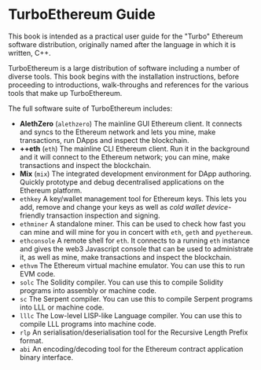 TurboEthereum Guide
=======

This book is intended as a practical user guide for the "Turbo" Ethereum software distribution, originally named after the language in which it is written, C++.

TurboEthereum is a large distribution of software including a number of diverse tools. This book begins with the installation instructions, before proceeding to introductions, walk-throughs and references for the various tools that make up TurboEthereum. 

The full software suite of TurboEthereum includes:

- **AlethZero** (`alethzero`) The mainline GUI Ethereum client. It connects and syncs to the Ethereum network and lets you mine, make transactions, run DApps and inspect the blockchain.
- **++eth** (`eth`) The mainline CLI Ethereum client. Run it in the background and it will connect to the Ethereum network; you can mine, make transactions and inspect the blockchain.
- **Mix** (`mix`) The integrated development environment for DApp authoring. Quickly prototype and debug decentralised applications on the Ethereum platform.
- `ethkey` A key/wallet management tool for Ethereum keys. This lets you add, remove and change your keys as well as *cold wallet device*-friendly transaction inspection and signing.
- `ethminer` A standalone miner. This can be used to check how fast you can mine and will mine for you in concert with `eth`, `geth` and `pyethereum`.
- `ethconsole` A remote shell for `eth`. It connects to a running `eth` instance and gives the web3 Javascript console that can be used to administrate it, as well as mine, make transactions and inspect the blockchain.
- `ethvm` The Ethereum virtual machine emulator. You can use this to run EVM code.
- `solc` The Solidity compiler. You can use this to compile Solidity programs into assembly or machine code.
- `sc` The Serpent compiler. You can use this to compile Serpent programs into LLL or machine code.
- `lllc` The Low-level LISP-like Language compiler. You can use this to compile LLL programs into machine code.
- `rlp` An serialisation/deserialisation tool for the Recursive Length Prefix format.
- `abi` An encoding/decoding tool for the Ethereum contract application binary interface.
